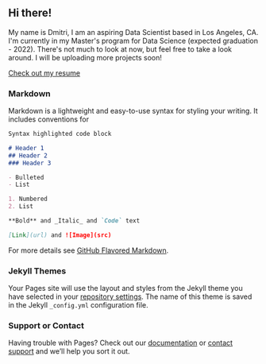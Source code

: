 ## Hi there!

My name is Dmitri, I am an aspiring Data Scientist based in Los Angeles, CA. I'm currently in my Master's program for Data Science (expected graduation - 2022). There's not much to look at now, but feel free to take a look around. I will be uploading more projects soon!

<a href="djonathon.github.io/Dmitri_Portfolio/DmitriSpiropoulosResume2021.pdf" target="_blank">Check out my resume</a>

### Markdown

Markdown is a lightweight and easy-to-use syntax for styling your writing. It includes conventions for

```markdown
Syntax highlighted code block

# Header 1
## Header 2
### Header 3

- Bulleted
- List

1. Numbered
2. List

**Bold** and _Italic_ and `Code` text

[Link](url) and ![Image](src)
```

For more details see [GitHub Flavored Markdown](https://guides.github.com/features/mastering-markdown/).

### Jekyll Themes

Your Pages site will use the layout and styles from the Jekyll theme you have selected in your [repository settings](https://github.com/Djonathon/Dmitri_Portfolio/settings/pages). The name of this theme is saved in the Jekyll `_config.yml` configuration file.

### Support or Contact

Having trouble with Pages? Check out our [documentation](https://docs.github.com/categories/github-pages-basics/) or [contact support](https://support.github.com/contact) and we’ll help you sort it out.
